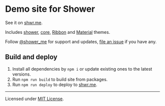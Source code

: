 # Demo site for Shower

See it on [shwr.me](http://shwr.me/).

Includes [shower](https://github.com/shower/shower), [core](https://github.com/shower/shower), [Ribbon](https://github.com/shower/ribbon) and [Material](https://github.com/shower/material) themes.

Follow [@shower_me](https://twitter.com/shower_me) for support and updates, [file an issue](https://github.com/shower/shower/issues/new) if you have any.

## Build and deploy

1. Install all dependencies by `npm i` or update existing ones to the latest versions.
2. Run `npm run build` to build site from packages.
3. Run `npm run deploy` to deploy to [shwr.me](http://shwr.me/).

---
Licensed under [MIT License](LICENSE.md).

